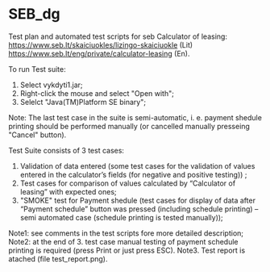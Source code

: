 # SEB_dg

Test plan and automated test scripts for seb Calculator of leasing:
https://www.seb.lt/skaiciuokles/lizingo-skaiciuokle   (Lit)
https://www.seb.lt/eng/private/calculator-leasing      (En).

To run Test suite:
1. Select vykdyti1.jar;
2. Right-click the mouse and select "Open with";
3. Selelct "Java(TM)Platform SE binary";

Note: The last test case in the suite is semi-automatic, i. e. payment shedule printing should be performed manually (or cancelled manually presseing "Cancel" button). 

Test Suite consists of 3 test cases:
1. Validation of data entered (some test cases for the validation of values entered in the calculator’s fields (for negative and positive testing)) ;
2. Test cases for comparison of values calculated by “Calculator of leasing” with expected ones; 
3. "SMOKE" test for Payment shedule (test cases for display of data after “Payment schedule” button was pressed (including schedule printing) – semi automated case (schedule printing is tested manually));

Note1: see comments in the test scripts fore more detailed description;
Note2: at the end of 3. test case manual testing of payment schedule printing is required (press Print or just press ESC).
Note3. Test report is atached (file test_report.png).

